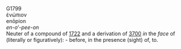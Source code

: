 G1799  
ἐνώπιον  
enōpion  
*en-o‘-pee-on*  
Neuter of a compound of [1722](g1722) and a derivation of [3700](g3700)
*in* the *face* of (literally or figuratively): - before, in the
presence (sight) of, to.  
